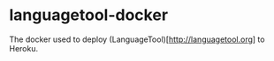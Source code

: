 # languagetool-docker

The docker used to deploy (LanguageTool)[http://languagetool.org] to Heroku.
